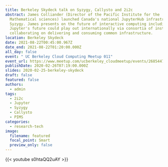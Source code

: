 ```yaml
---
title: Berkeley Skydeck talk on Syzygy, Callysto and 2i2c
abstract: James Colliander (Director of the Pacific Institute for the
  Mathematical sciences) launched Canada's national JupyterHub infrastructure
  Syzygy. James presents on the future of interactive computing including how
  Jupyter's future could play out internationally via consortia of institutions
  collaborating on delivering and consuming common infrastructure.
location: Berkeley Skydeck
date: 2021-08-22T00:45:00.967Z
date_end: 2021-08-22T01:20:00.000Z
all_day: false
event: " UC Berkeley Cloud Computing Meetup 011"
event_url: https://www.meetup.com/ucberkeley_cloudmeetup/events/268544709/
publishDate: 2020-02-26T07:19:00.000Z
slides: 2020-02-25-berkeley-skydeck
draft: false
featured: false
authors:
  - admin
tags:
  - 2i2c
  - Jupyter
  - Syzygy
  - Callysto
  - PIMS
categories:
  - research-tech
image:
  filename: featured
  focal_point: Smart
  preview_only: false
---
```


{{< youtube s0htaQQ2uAY >}}
